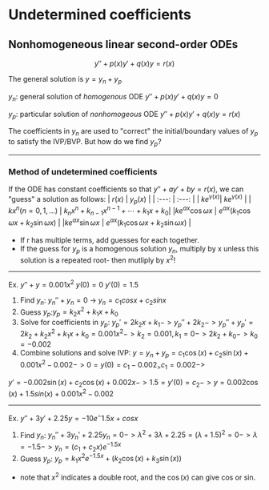 # Undetermined coefficients

## Nonhomogeneous linear second-order ODEs

$$y''+p(x)y'+q(x)y=r(x)$$

The general solution is $y=y_n + y_p$

$y_n$: general solution of _homogenous_ ODE $y''+p(x)y'+q(x)y=0$

$y_p$: particular solution of _nonhomogeous_ ODE $y''+p(x)y'+q(x)y=r(x)$

The coefficients in $y_n$ are used to "correct" the initial/boundary values of $y_p$ to satisfy the IVP/BVP. But how do we find $y_p$?
* * *
### Method of undetermined coefficients
If the ODE has constant coefficients so that $y''+ay'+by=r(x)$, we can "guess" a solution as follows: 
| $r(x)$ | $y_p(x)$ |
| :---: | :---:  |
| $k e^{\gamma(x)}$| $k e^{\gamma(x)}$ |
| $k x^n (n=0,1,\ldots)$ | $k_n x^n + k_{n-1} x^{n-1} + \cdots + k_1 x + k_0$|
|$k e^{\alpha x} \cos{\omega x}$ | $e^{\alpha x}(k_1 \cos{\omega x} + k_2 \sin{\omega x})$ |
|$k e^{\alpha x} \sin{\omega x}$ | $e^{\alpha x}(k_1 \cos{\omega x} + k_2 \sin{\omega x})$ |

* If r has multiple terms, add guesses for each together. 
* If the guess for $y_p$ is a homogenous solution $y_n$, multiply by x unless this solution is a repeated root- then mutliply by $x^2$!
***
Ex. $y''+y=0.001x^2$ $y(0)=0$ $y'(0)=1.5$
1) Find $y_n$: $y_n''+y_n = 0$ -> $y_n = c_1cosx+c_2sinx$
2) Guess $y_p$:$y_p=k_2x^2+k_1x+k_0$
3) Solve for coefficients in $y_p$: $y_p' = 2k_2 x + k_1 -> y_p''+ 2k_2 -> y_p'' + y_p' = 2k_2 + k_2 x^2 + k_1 x + k_0 = 0.001x^2 -> k_2 = 0.001, k_1 = 0 -> 2k_2 + k_0 -> k_0 = -0.002$
4) Combine solutions and solve IVP: $y=y_n +y_p = c_1 \cos(x) + c_2 \sin(x) +0.001x^2 - 0.002 -> 0 = y(0) = c_1 -0.002 _> c_1 = 0.002 ->$

$y' = -0.002\sin(x) +c_2 \cos(x) +0.002x -> 1.5 = y'(0) = c_2 -> y=0.002\cos(x) + 1.5sin(x) +0.001x^2 -0.002$
***
Ex. $y''+3y'+2.25y=-10e^-1.5x+cosx$
1) Find $y_n$: $y{_n}''+3y{_n}'+2.25y_n =0 -> \lambda^2 +3\lambda+2.25 =(\lambda+1.5)^2 = 0 -> \lambda=-1.5 -> y_n = (c_1 + c{_2}x)e^{-1.5x}$
2) Guess $y_p$: $y_p = k_1 x^2 e^{-1.5 x} + (k_2 \cos(x) +k_3 \sin(x))$

* note that $x^2$ indicates a double root, and the $\cos(x)$ can give cos or sin. 
